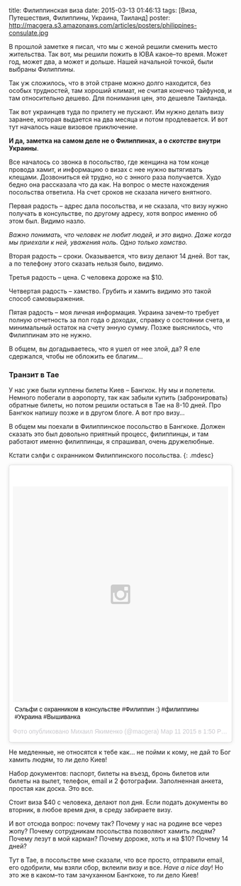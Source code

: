 title: Филиппинская виза
date: 2015-03-13 01:46:13
tags: [Виза, Путешествия, Филиппины, Украина, Таиланд]
poster: http://macgera.s3.amazonaws.com/articles/posters/philippines-consulate.jpg

В прошлой заметке я писал, что мы с женой решили сменить место жительства. Так вот, мы решили пожить в ЮВА какое–то время. Может год, может два, а может и дольше. Нашей начальной точкой, были выбраны Филиппины.

Так уж сложилось, что в этой стране можно долго находится, без особых трудностей, там хороший климат, не считая конечно тайфунов, и там относительно дешево. Для понимания цен, это дешевле Таиланда.

Так вот украинцев туда по прилету не пускают. Им нужно делать визу заранее, которая выдается на два месяца и потом продлевается. И вот тут началось наше визовое приключение.

**И да, заметка на самом деле не о Филиппинах, а о *скотстве* внутри Украины**.

Все началось со звонка в посольство, где женщина на том конце провода хамит, и информацию о визах с нее нужно вытягивать клещами. Дозвониться ей трудно, но с энного раза получается. Худо бедно она рассказала что да как. На вопрос о месте нахождения посольства ответила. На счет сроков не сказала ничего внятного.

Первая радость – адрес дала посольства, и не сказала, что визу нужно получать в консульстве, по другому адресу, хотя вопрос именно об этом был. Видимо назло.

*Важно понимать, что человек не любит людей, и это видно. Даже когда мы приехали к ней, уважения ноль. Одно только хамство.*

Вторая радость – сроки. Оказывается, что визу делают 14 дней. Вот так, а по телефону этого сказать нельзя было, видимо.

Третья радость – цена. С человека дороже на $10.

Четвертая радость – хамство. Грубить и хамить видимо это такой способ самовыражения.

Пятая радость – моя личная информация. Украина зачем–то требует полную отчетность за пол года о доходах, справку о состоянии счета, и минимальный остаток на счету энную сумму. Позже выяснилось, что Филиппинам это не нужно.

В общем, вы догадываетесь, что я ушел от нее злой, да? Я еле сдержался, чтобы не обложить ее благим…

### Транзит в Тае

У нас уже были куплены билеты Киев – Бангкок. Ну мы и полетели. Немного побегали в аэропорту, так как забыли купить (забронировать) обратные билеты, но потом решили остаться в Тае на 8-10 дней. Про Бангкок напишу позже и в другом блоге. А вот про визу…

В общем мы поехали в Филиппинское посольство в Бангкоке. Должен сказать это был довольно приятный процесс, филиппинцы, и там работают именно филиппинцы, я спрашивал, очень дружелюбные.

Кстати сэлфи с охранником Филиппинского посольства.
{: .mdesc}

<div class="instagram">
    <blockquote class="instagram-media" data-instgrm-captioned data-instgrm-version="4" style=" background:#FFF; border:0; border-radius:3px; box-shadow:0 0 1px 0 rgba(0,0,0,0.5),0 1px 10px 0 rgba(0,0,0,0.15); margin: 1px; max-width:658px; padding:0; width:99.375%; width:-webkit-calc(100% - 2px); width:calc(100% - 2px);"><div style="padding:8px;"> <div style=" background:#F8F8F8; line-height:0; margin-top:40px; padding:50% 0; text-align:center; width:100%;"> <div style=" background:url(data:image/png;base64,iVBORw0KGgoAAAANSUhEUgAAACwAAAAsCAMAAAApWqozAAAAGFBMVEUiIiI9PT0eHh4gIB4hIBkcHBwcHBwcHBydr+JQAAAACHRSTlMABA4YHyQsM5jtaMwAAADfSURBVDjL7ZVBEgMhCAQBAf//42xcNbpAqakcM0ftUmFAAIBE81IqBJdS3lS6zs3bIpB9WED3YYXFPmHRfT8sgyrCP1x8uEUxLMzNWElFOYCV6mHWWwMzdPEKHlhLw7NWJqkHc4uIZphavDzA2JPzUDsBZziNae2S6owH8xPmX8G7zzgKEOPUoYHvGz1TBCxMkd3kwNVbU0gKHkx+iZILf77IofhrY1nYFnB/lQPb79drWOyJVa/DAvg9B/rLB4cC+Nqgdz/TvBbBnr6GBReqn/nRmDgaQEej7WhonozjF+Y2I/fZou/qAAAAAElFTkSuQmCC); display:block; height:44px; margin:0 auto -44px; position:relative; top:-22px; width:44px;"></div></div> <p style=" margin:8px 0 0 0; padding:0 4px;"> <a href="https://instagram.com/p/0FNIUWH8IW/" style=" color:#000; font-family:Arial,sans-serif; font-size:14px; font-style:normal; font-weight:normal; line-height:17px; text-decoration:none; word-wrap:break-word;" target="_top">Сэльфи с охранником в консульстве #Филиппин :) #филиппины #Украина #Вышиванка</a></p> <p style=" color:#c9c8cd; font-family:Arial,sans-serif; font-size:14px; line-height:17px; margin-bottom:0; margin-top:8px; overflow:hidden; padding:8px 0 7px; text-align:center; text-overflow:ellipsis; white-space:nowrap;">Фото опубликовано Михаил Якименко (@macgera) <time style=" font-family:Arial,sans-serif; font-size:14px; line-height:17px;" datetime="2015-03-11T08:50:27+00:00">Мар 11 2015 в 1:50 PDT</time></p></div></blockquote>
    <script async defer src="//platform.instagram.com/en_US/embeds.js"></script>
</div>

Не медленные, не относятся к тебе как… не пойми к кому, не дай то Бог хамить людям, то ли дело Киев!

Набор документов: паспорт, билеты на въезд, бронь билетов или билеты на вылет, телефон, email и 2 фотографии. Заполненная анкета, простая как доска. Это все.

Стоит виза $40 с человека, делают пол дня. Если подать документы во вторник, в любое время дня, в среду забираете визу.

И вот отсюда вопрос: почему так? Почему у нас на родине все через жопу? Почему сотрудникам посольства позволяют хамить людям? Почему лезут в мой карман? Почему дороже, хоть и на $10? Почему 14 дней?

Тут в Тае, в посольстве мне сказали, что все просто, отправили email, его одобрили, мы взяли сбор, вклеили визу и все. *Have a nice day*! Но это же в каком–то там зачуханном Бангкоке, то ли дело Киев!
